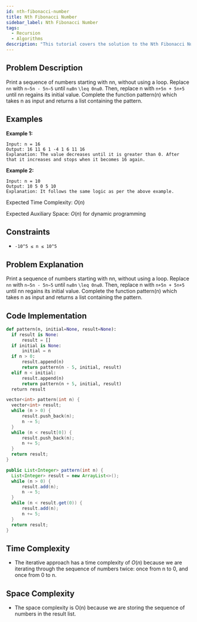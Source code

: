```yaml
---
id: nth-fibonacci-number
title: Nth Fibonacci Number
sidebar_label: Nth Fibonacci Number
tags:
  - Recursion
  - Algorithms
description: "This tutorial covers the solution to the Nth Fibonacci Number problem from the GeeksforGeeks."
---
```

## Problem Description
Print a sequence of numbers starting with nn, without using a loop. Replace `nn` with `n−5n - 5n−5` until `n≤0n` `\leq 0n≤0`. Then, replace n with `n+5n + 5n+5` until nn regains its initial value. Complete the function pattern(n) which takes n as input and returns a list containing the pattern.

## Examples

**Example 1:**

```
Input: n = 16
Output: 16 11 6 1 -4 1 6 11 16
Explanation: The value decreases until it is greater than 0. After that it increases and stops when it becomes 16 again.
```

**Example 2:**

```
Input: n = 10
Output: 10 5 0 5 10
Explanation: It follows the same logic as per the above example.
```



Expected Time Complexity: $O(n)$

Expected Auxiliary Space: $O(n)$ for dynamic programming 

## Constraints

* `-10^5 ≤ n ≤ 10^5`

## Problem Explanation
Print a sequence of numbers starting with nn, without using a loop. Replace `nn` with `n−5n - 5n−5` until `n≤0n` `\leq 0n≤0`. Then, replace n with `n+5n + 5n+5` until nn regains its initial value. Complete the function pattern(n) which takes n as input and returns a list containing the pattern.

## Code Implementation

<Tabs>
  <TabItem value="Python" label="Python" default>
  <SolutionAuthor name="@Ishitamukherjee2004"/>

  ```py
 def pattern(n, initial=None, result=None):
    if result is None:
        result = []
    if initial is None:
        initial = n
    if n > 0:
        result.append(n)
        return pattern(n - 5, initial, result)
    elif n < initial:
        result.append(n)
        return pattern(n + 5, initial, result)
    return result

  ```

  </TabItem>
  <TabItem value="C++" label="C++">
  <SolutionAuthor name="@Ishitamukherjee2004"/>

  ```cpp
 vector<int> pattern(int n) {
    vector<int> result;
    while (n > 0) {
        result.push_back(n);
        n -= 5;
    }
    while (n < result[0]) {
        result.push_back(n);
        n += 5;
    }
    return result;
}

  
  ```

  </TabItem>


  <TabItem value="Java" label="Java" default>
  <SolutionAuthor name="@Ishitamukherjee2004"/>

  ```java
public List<Integer> pattern(int n) {
    List<Integer> result = new ArrayList<>();
    while (n > 0) {
        result.add(n);
        n -= 5;
    }
    while (n < result.get(0)) {
        result.add(n);
        n += 5;
    }
    return result;
}

  ```

  </TabItem>
</Tabs>


## Time Complexity

* The iterative approach has a time complexity of $O(n)$ because we are iterating through the sequence of numbers twice: once from n to 0, and once from 0 to n.

## Space Complexity

* The space complexity is O(n) because we are storing the sequence of numbers in the result list.
